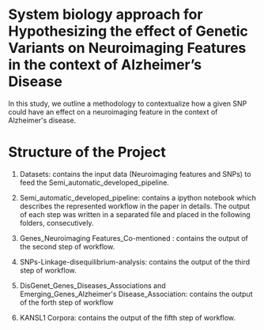 # System biology approach for Hypothesizing the effect of Genetic Variants on Neuroimaging Features in the context of Alzheimer’s Disease 
In this study, we outline a methodology to contextualize how a given SNP could have an effect on a neuroimaging feature in the context of Alzheimer's disease.

# Structure of the Project

1. Datasets: contains the input data (Neuroimaging features and SNPs) to feed the Semi_automatic_developed_pipeline.

2. Semi_automatic_developed_pipeline: contains a ipython notebook which describes the represented workflow in the paper in details. The output of each step was written in a separated file and placed in the following folders, consecutively. 

3. Genes_Neuroimaging Features_Co-mentioned : contains the output of the second step of workflow.

4. SNPs-Linkage-disequilibrium-analysis: contains the output of the third step of workflow.

5. DisGenet_Genes_Diseases_Associations and Emerging_Genes_Alzheimer's Disease_Association: contains the output of the forth step of workflow

6. KANSL1 Corpora: contains the output of the fifth step of workflow.
